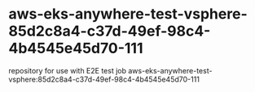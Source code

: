 # aws-eks-anywhere-test-vsphere-85d2c8a4-c37d-49ef-98c4-4b4545e45d70-111
repository for use with E2E test job aws-eks-anywhere-test-vsphere:85d2c8a4-c37d-49ef-98c4-4b4545e45d70-111
